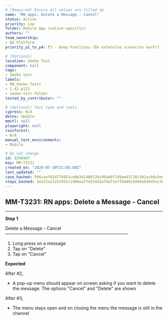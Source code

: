 ```yaml
---
# (Required) Ensure all values are filled up
name: "RN apps: Delete a Message - Cancel"
status: Active
priority: Low
folder: Mobile App (native-specific)
authors: ""
team_ownership:
- QA Platform
priority_p1_to_p4: P3 - Deep Functions (Do extensive scenarios work?)

# (Optional)
location: Smoke Test
component: null
tags:
- Smoke test
labels:
- RN_Smoke_Tests
- 1.42-p123
- smoke-test-folder
tested_by_contributor: ""

# (Optional) Test type and tools
cypress: N/A
detox: Update
mmctl: null
playwright: null
rainforest:
- N/A
manual_test_environments:
- Mobile

# Do not change
id: 6396907
key: MM-T3231
created_on: "2020-07-30T21:05:00Z"
last_updated: ""
case_hashed: 566ceaf01d776951ce663e2488139c00a00f149aed3716c361acb0cbe88070b93630116717510d93c0d122ae70f5ab79
steps_hashed: 3ea72a23a53455c2d0beaf7d354d3a79af1eff604815066e6d445ec56b3d088a87bd0d85ac5dcbe09806e993f5038af0
---
```


<!-- (Auto-generated) Based on frontmatter's "key" and "name" -->

## MM-T3231: RN apps: Delete a Message - Cancel

---

**Step 1**

Delete a Message - Cancel\
————————————————————————————

1. Long press on a message
2. Tap on "Delete"
3. Tap on "Cancel"

**Expected**

After #2,

- A pop-up menu should appear on screen asking if you want to delete the message. The options "Cancel" and "Delete" are shown

After #3,

- The menu stays open and on closing the menu the message is still in the channel
